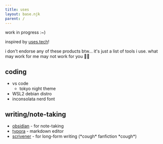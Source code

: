 ```yaml
---
title: uses
layout: base.njk
parent: /
---
```


work in progress :~)

inspired by [uses.tech](https://uses.tech/)!

i don't endorse any of these products btw... it's just a list of tools i use. what may work for me may not work for you 👍🏼

## coding

- vs code
  - tokyo night theme
- WSL2 debian distro
- inconsolata nerd font

## writing/note-taking

- [obsidian](https://obsidian.md/) - for note-taking
- [typora](https://typora.io/) - markdown editor
- [scrivener](https://www.literatureandlatte.com/scrivener/overview) - for long-form writing (\*cough\* fanfiction \*cough\*)